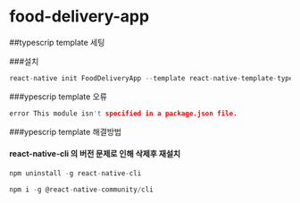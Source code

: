 # food-delivery-app

##typescrip template 세팅

###설치
```c
react-native init FoodDeliveryApp --template react-native-template-typescript
```

###ypescrip template 오류
```c
error This module isn't specified in a package.json file.
```

###ypescrip template 해결방법
#### react-native-cli 의 버전 문제로 인해 삭제후 재설치
```c
npm uninstall -g react-native-cli
```
```c
npm i -g @react-native-community/cli
```
